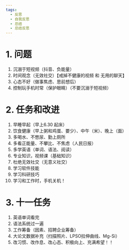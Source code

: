 ```yaml
---
tags:
  - 反思
  - 自我反思
  - 总结
  - 总结反思
---
```

# 1. 问题
1. 沉溺于短视频（抖音、负能量）
2. 时间观念（无效社交）【戒掉不健康的视频 和 无用的聊天】
3. 心态不好（做事焦虑、思前想后）
4. 控制玩手机时常（保护眼睛）（不要沉溺于短视频）

# 2. 任务和改进
1. 早睡早起（早上6.30 起床）
2. 饮食健康（早上粥和鸡蛋、要少）、中午（米）、晚上（面）
3. 多喝水、不憋尿、勤上厕所
4. 多看正能量、不攀比、不焦虑（人民日报）
5. 多学英语（单词、语法、阅读）
6. 专业知识，视频课（基础知识）
7. 杜绝无效社交（无意义社交）
8. 学习软件技能
9. 学习科研技巧
10. 学习和工作时，手机关机！

# 3. 十一任务
1. 英语单词看完
2. 语法系统过一遍
3. 工作筹备（因素、招聘企业筹备）
4. 大论文数据补充（扫描照片、LPSO拉伸曲线、Mg-Si）
5. 改习惯、改作息、改心态、积极向上、充满希望！！




